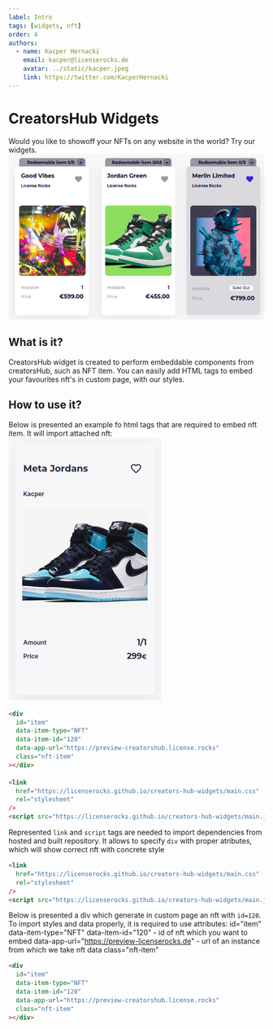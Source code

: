```yaml
---
label: Intro
tags: [widgets, nft]
order: 4
authors:
  - name: Kacper Hernacki
    email: kacper@licenserocks.de
    avatar: ../static/kacper.jpeg
    link: https://twitter.com/KacperHernacki
---
```

# CreatorsHub Widgets

Would you like to showoff your NFTs on any website in the world?
Try our widgets.
![](../static/tokens-docs.png)

## What is it?
CreatorsHub widget is created to perform embeddable components from creatorsHub, such as NFT item. You can easily add HTML tags to embed your favourites nft's in custom page, with our styles.

## How to use it?
Below is presented an example fo html tags that are required to embed nft item. It will import attached nft:
![](../static/token.png)

```html
<div
  id="item"
  data-item-type="NFT"
  data-item-id="120"
  data-app-url="https://preview-creatorshub.license.rocks"
  class="nft-item"
></div>

<link
  href="https://licenserocks.github.io/creators-hub-widgets/main.css"
  rel="stylesheet"
/>
<script src="https://licenserocks.github.io/creators-hub-widgets/main.js"></script>
```

Represented `link` and `script` tags are needed to import dependencies from hosted and built repository. It allows to specify `div` with proper atributes, which will show correct nft with concrete style

```html
<link
  href="https://licenserocks.github.io/creators-hub-widgets/main.css"
  rel="stylesheet"
/>
<script src="https://licenserocks.github.io/creators-hub-widgets/main.js"></script>
```

Below is presented a div which generate in custom page an nft with `id=120`. To import styles and data properly, it is required to use attributes:
id="item"
data-item-type="NFT"
data-item-id="120" - id of nft which you want to embed
data-app-url="https://preview-licenserocks.de" - url of an instance from which we take nft data
class="nft-item"

```html
<div
  id="item"
  data-item-type="NFT"
  data-item-id="120"
  data-app-url="https://preview-creatorshub.license.rocks"
  class="nft-item"
></div>
```



